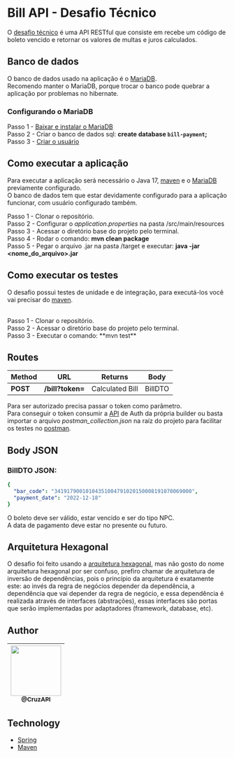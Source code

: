 # Bill API - Desafio Técnico
O [desafio técnico](https://platformbuilders.notion.site/Desafio-T-cnico-483464fe010e4122b88499f4b3d625d9) é uma API RESTful que consiste em recebe um código de boleto vencido e retornar os valores de multas e juros calculados. 

## Banco de dados
O banco de dados usado na aplicação é o [MariaDB](https://mariadb.org/). <br>
Recomendo manter o MariaDB, porque trocar o banco pode quebrar a aplicação por problemas no hibernate. <br>

### Configurando o MariaDB
Passo 1 - [Baixar e instalar o MariaDB](https://mariadb.com/kb/en/getting-installing-and-upgrading-mariadb/) <br>
Passo 2 - Criar o banco de dados sql: **create database `bill-payment`;** <br>
Passo 3 - [Criar o usuário](https://mariadb.com/kb/en/create-user/) <br>

## Como executar a aplicação
Para executar a aplicação será necessário o Java 17, [maven](https://maven.apache.org/) e o [MariaDB](https://mariadb.org/) previamente configurado. <br>
O banco de dados tem que estar devidamente configurado para a aplicação funcionar, com usuário configurado também.

Passo 1 - Clonar o repositório. <br>
Passo 2 - Configurar o *application.properties* na pasta /src/main/resources <br>
Passo 3 - Acessar o diretório base do projeto pelo terminal. <br>
Passo 4 - Rodar o comando: **mvn clean package** <br>
Passo 5 - Pegar o arquivo .jar na pasta /target e executar: **java -jar <nome_do_arquivo>.jar**
 
## Como executar os testes
O desafio possui testes de unidade e de integração, para executá-los você vai precisar do [maven](https://maven.apache.org/). <br>

<br>
Passo 1 - Clonar o repositório. <br>
Passo 2 - Acessar o diretório base do projeto pelo terminal. <br>
Passo 3 - Executar o comando: **mvn test** <br>

## Routes
| Method		| URL 							| Returns 				| Body 				| 
| --- 			| --- 							| --- 						| --- 				| 
| **POST**	| **/bill?token=** 	| Calculated Bill	| BillDTO			| 

Para ser autorizado precisa passar o token como parâmetro. <br>
Para conseguir o token consumir a [API](https://vagas.builders/api/builders/auth/tokens) de Auth da própria builder ou basta importar o arquivo *postman_collection.json* na raíz do projeto para facilitar os testes no [postman](https://www.postman.com/). <br>

## Body JSON

### BillDTO JSON:
```yaml
{
  "bar_code": "34191790010104351004791020150008191070069000",
  "payment_date": "2022-12-18"
}
```
O boleto deve ser válido, estar vencido e ser do tipo NPC. <br>
A data de pagamento deve estar no presente ou futuro. <br>

## Arquitetura Hexagonal
O desafio foi feito usando a [arquitetura hexagonal](https://en.wikipedia.org/wiki/Hexagonal_architecture_(software)), mas não gosto do nome arquitetura hexagonal por ser confuso, prefiro chamar de arquitetura de inversão de dependências, pois o princípio da arquitetura é exatamente este: ao invés da regra de negócios depender da dependência, a dependência que vai depender da regra de negócio, e essa dependência é realizada através de interfaces (abstrações), essas interfaces são portas que serão implementadas por adaptadores (framework, database, etc).

## Author
| [<img src="https://github.com/cruzapi.png?size=115" width=115><br><sub>@CruzAPI</sub>](https://github.com/cruzapi) |
| :---: |

## Technology

- [Spring](https://spring.io/)
- [Maven](https://maven.apache.org/)

